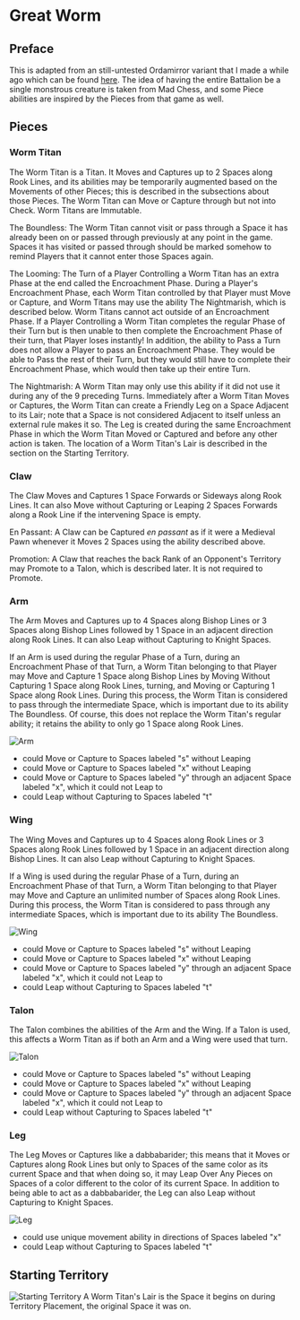 # Great Worm
## Preface
This is adapted from an still-untested Ordamirror variant that I made a while ago which can be found [here](https://praseodymiumspike.neocities.org/Snake_in_Ordamirror). The idea of having the entire Battalion be a single monstrous creature is taken from Mad Chess, and some Piece abilities are inspired by the Pieces from that game as well.
## Pieces
### Worm Titan
The Worm Titan is a Titan. It Moves and Captures up to 2 Spaces along Rook Lines, and its abilities may be temporarily augmented based on the Movements of other Pieces; this is described in the subsections about those Pieces. The Worm Titan can Move or Capture through but not into Check. Worm Titans are Immutable.

The Boundless: The Worm Titan cannot visit or pass through a Space it has already been on or passed through previously at any point in the game. Spaces it has visited or passed through should be marked somehow to remind Players that it cannot enter those Spaces again.

The Looming: The Turn of a Player Controlling a Worm Titan has an extra Phase at the end called the Encroachment Phase. During a Player's Encroachment Phase, each Worm Titan controlled by that Player must Move or Capture, and Worm Titans may use the ability The Nightmarish, which is described below. Worm Titans cannot act outside of an Encroachment Phase. If a Player Controlling a Worm Titan completes the regular Phase of their Turn but is then unable to then complete the Encroachment Phase of their turn, that Player loses instantly! In addition, the ability to Pass a Turn does not allow a Player to pass an Encroachment Phase. They would be able to Pass the rest of their Turn, but they would still have to complete their Encroachment Phase, which would then take up their entire Turn.

The Nightmarish: A Worm Titan may only use this ability if it did not use it during any of the 9 preceding Turns. Immediately after a Worm Titan Moves or Captures, the Worm Titan can create a Friendly Leg on a Space Adjacent to its Lair; note that a Space is not considered Adjacent to itself unless an external rule makes it so. The Leg is created during the same Encroachment Phase in which the Worm Titan Moved or Captured and before any other action is taken. The location of a Worm Titan's Lair is described in the section on the Starting Territory.
### Claw
The Claw Moves and Captures 1 Space Forwards or Sideways along Rook Lines. It can also Move without Capturing or Leaping 2 Spaces Forwards along a Rook Line if the intervening Space is empty.

En Passant: A Claw can be Captured *en passant* as if it were a Medieval Pawn whenever it Moves 2 Spaces using the ability described above.

Promotion: A Claw that reaches the back Rank of an Opponent's Territory may Promote to a Talon, which is described later. It is not required to Promote.
### Arm
The Arm Moves and Captures up to 4 Spaces along Bishop Lines or 3 Spaces along Bishop Lines followed by 1 Space in an adjacent direction along Rook Lines. It can also Leap without Capturing to Knight Spaces.

If an Arm is used during the regular Phase of a Turn, during an Encroachment Phase of that Turn, a Worm Titan belonging to that Player may Move and Capture 1 Space along Bishop Lines by Moving Without Capturing 1 Space along Rook Lines, turning, and Moving or Capturing 1 Space along Rook Lines. During this process, the Worm Titan is considered to pass through the intermediate Space, which is important due to its ability The Boundless. Of course, this does not replace the Worm Titan's regular ability; it retains the ability to only go 1 Space along Rook Lines.

![Arm](https://github.com/user-attachments/assets/09943902-4d4a-49b8-99f9-05cd79095f47)
* could Move or Capture to Spaces labeled "s" without Leaping
* could Move or Capture to Spaces labeled "x" without Leaping
* could Move or Capture to Spaces labeled "y" through an adjacent Space labeled "x", which it could not Leap to
* could Leap without Capturing to Spaces labeled "t"
### Wing
The Wing Moves and Captures up to 4 Spaces along Rook Lines or 3 Spaces along Rook Lines followed by 1 Space in an adjacent direction along Bishop Lines. It can also Leap without Capturing to Knight Spaces.

If a Wing is used during the regular Phase of a Turn, during an Encroachment Phase of that Turn, a Worm Titan belonging to that Player may Move and Capture an unlimited number of Spaces along Rook Lines. During this process, the Worm Titan is considered to pass through any intermediate Spaces, which is important due to its ability The Boundless.

![Wing](https://github.com/user-attachments/assets/04b0dac3-e361-46a6-9155-6e3ea0f1afdd)
* could Move or Capture to Spaces labeled "s" without Leaping
* could Move or Capture to Spaces labeled "x" without Leaping
* could Move or Capture to Spaces labeled "y" through an adjacent Space labeled "x", which it could not Leap to
* could Leap without Capturing to Spaces labeled "t"
### Talon
The Talon combines the abilities of the Arm and the Wing. If a Talon is used, this affects a Worm Titan as if both an Arm and a Wing were used that turn.

![Talon](https://github.com/user-attachments/assets/a454a3f9-2743-4d33-90f8-9fc14a4c1872)
* could Move or Capture to Spaces labeled "s" without Leaping
* could Move or Capture to Spaces labeled "x" without Leaping
* could Move or Capture to Spaces labeled "y" through an adjacent Space labeled "x", which it could not Leap to
* could Leap without Capturing to Spaces labeled "t"
### Leg
The Leg Moves or Captures like a dabbabarider; this means that it Moves or Captures along Rook Lines but only to Spaces of the same color as its current Space and that when doing so, it may Leap Over Any Pieces on Spaces of a color different to the color of its current Space. In addition to being able to act as a dabbabarider, the Leg can also Leap without Capturing to Knight Spaces. 

![Leg](https://github.com/user-attachments/assets/1a0eca23-8fe0-47af-9def-d4fd6aae7306)
* could use unique movement ability in directions of Spaces labeled "x"
* could Leap without Capturing to Spaces labeled "t"
## Starting Territory
![Starting Territory](https://github.com/user-attachments/assets/428c8dca-114d-4cbe-9b5f-7137d0925c1b)
A Worm Titan's Lair is the Space it begins on during Territory Placement, the original Space it was on.
